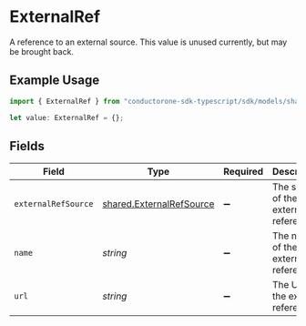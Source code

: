# ExternalRef

A reference to an external source. This value is unused currently, but may be brought back.

## Example Usage

```typescript
import { ExternalRef } from "conductorone-sdk-typescript/sdk/models/shared";

let value: ExternalRef = {};
```

## Fields

| Field                                                                       | Type                                                                        | Required                                                                    | Description                                                                 |
| --------------------------------------------------------------------------- | --------------------------------------------------------------------------- | --------------------------------------------------------------------------- | --------------------------------------------------------------------------- |
| `externalRefSource`                                                         | [shared.ExternalRefSource](../../../sdk/models/shared/externalrefsource.md) | :heavy_minus_sign:                                                          | The source of the external reference.                                       |
| `name`                                                                      | *string*                                                                    | :heavy_minus_sign:                                                          | The name of the external reference.                                         |
| `url`                                                                       | *string*                                                                    | :heavy_minus_sign:                                                          | The URL to the external reference.                                          |